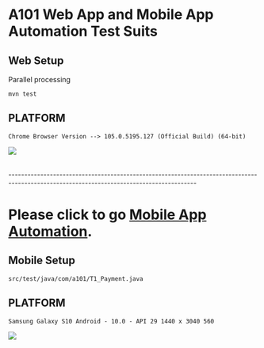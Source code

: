 # A101 Web App and Mobile App Automation Test Suits
## Web Setup
Parallel processing
```
mvn test
```
## PLATFORM
```
Chrome Browser Version --> 105.0.5195.127 (Official Build) (64-bit)
```
![](https://github.com/unaltugrul/A101TestOtomasyonPracticum/blob/localMaster/23.09.2022_16.21.55_REC.gif)

<br />
-----------------------------------------------------------------------------------------------------------------------------------------
<br />

# Please click to go [Mobile App Automation](https://github.com/unaltugrul/a101MobileApp1/).
## Mobile Setup

```
src/test/java/com/a101/T1_Payment.java
```
## PLATFORM

```
Samsung Galaxy S10 Android - 10.0 - API 29 1440 x 3040 560 
```

![](https://github.com/unaltugrul/A101TestOtomasyonPracticum/blob/localMaster/26.09.2022_12.59.30_REC.gif)
